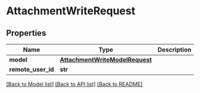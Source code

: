 # AttachmentWriteRequest


## Properties
Name | Type | Description | Notes
------------ | ------------- | ------------- | -------------
**model** | [**AttachmentWriteModelRequest**](AttachmentWriteModelRequest.md) |  | 
**remote_user_id** | **str** |  | 

[[Back to Model list]](../README.md#documentation-for-models) [[Back to API list]](../README.md#documentation-for-api-endpoints) [[Back to README]](../README.md)


